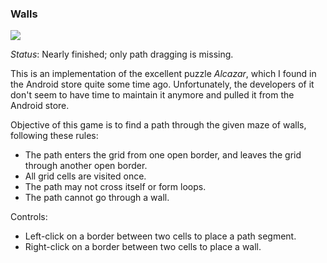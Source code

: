 ### Walls
![](https://raw.githubusercontent.com/SteffenBauer/sgtpuzzles-extended/master/screenshots/walls.png)

*Status*: Nearly finished; only path dragging is missing.

This is an implementation of the excellent puzzle *Alcazar*, which I found in the Android store quite some time ago. Unfortunately, the developers of it don't seem to have time to maintain it anymore and pulled it from the Android store.

Objective of this game is to find a path through the given maze of walls, following these rules:

* The path enters the grid from one open border, and leaves the grid through another open border.
* All grid cells are visited once.
* The path may not cross itself or form loops.
* The path cannot go through a wall.

Controls:

* Left-click on a border between two cells to place a path segment.
* Right-click on a border between two cells to place a wall.

